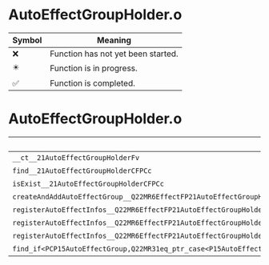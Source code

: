 # AutoEffectGroupHolder.o
| Symbol | Meaning 
| ------------- | ------------- 
| :x: | Function has not yet been started. 
| :eight_pointed_black_star: | Function is in progress. 
| :white_check_mark: | Function is completed. 


# AutoEffectGroupHolder.o
| Symbol | Decompiled? |
| ------------- | ------------- |
| `__ct__21AutoEffectGroupHolderFv` | :x: |
| `find__21AutoEffectGroupHolderCFPCc` | :x: |
| `isExist__21AutoEffectGroupHolderCFPCc` | :x: |
| `createAndAddAutoEffectGroup__Q22MR6EffectFP21AutoEffectGroupHolderPCc` | :x: |
| `registerAutoEffectInfos__Q22MR6EffectFP21AutoEffectGroupHolderP12EffectKeeperPC9LiveActorPCc` | :x: |
| `registerAutoEffectInfos__Q22MR6EffectFP21AutoEffectGroupHolderP16PaneEffectKeeperPC11LayoutActorPCc` | :x: |
| `registerAutoEffectInfos__Q22MR6EffectFP21AutoEffectGroupHolderP22MultiSceneEffectKeeperPC15MultiSceneActorPCc` | :x: |
| `find_if<PCP15AutoEffectGroup,Q22MR31eq_ptr_case<P15AutoEffectGroup>>__3stdFPCP15AutoEffectGroupPCP15AutoEffectGroupQ22MR31eq_ptr_case<P15AutoEffectGroup>_PCP15AutoEffectGroup` | :x: |
